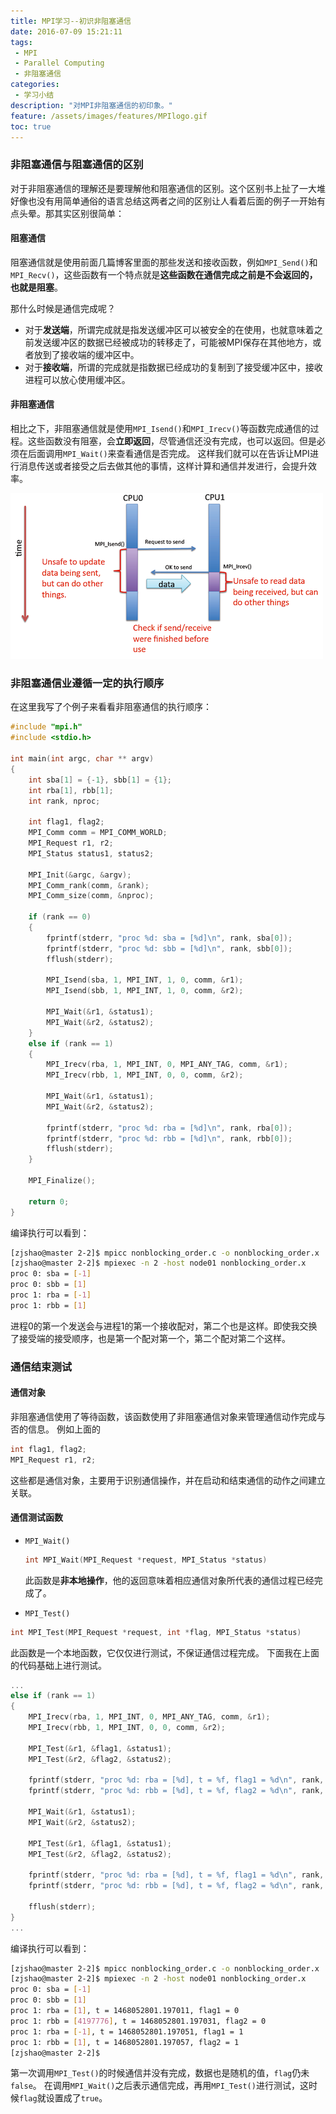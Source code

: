 ```yaml
---
title: MPI学习--初识非阻塞通信
date: 2016-07-09 15:21:11
tags:
 - MPI
 - Parallel Computing
 - 非阻塞通信
categories:
 - 学习小结
description: "对MPI非阻塞通信的初印象。"
feature: /assets/images/features/MPIlogo.gif
toc: true
---
```

### 非阻塞通信与阻塞通信的区别
对于非阻塞通信的理解还是要理解他和阻塞通信的区别。这个区别书上扯了一大堆好像也没有用简单通俗的语言总结这两者之间的区别让人看着后面的例子一开始有点头晕。那其实区别很简单：

#### 阻塞通信
阻塞通信就是使用前面几篇博客里面的那些发送和接收函数，例如`MPI_Send()`和`MPI_Recv()`，这些函数有一个特点就是**这些函数在通信完成之前是不会返回的，也就是阻塞**。

那什么时候是通信完成呢？
- 对于**发送端**，所谓完成就是指发送缓冲区可以被安全的在使用，也就意味着之前发送缓冲区的数据已经被成功的转移走了，可能被MPI保存在其他地方，或者放到了接收端的缓冲区中。
- 对于**接收端**，所谓的完成就是指数据已经成功的复制到了接受缓冲区中，接收进程可以放心使用缓冲区。

<!-- more -->

#### 非阻塞通信
相比之下，非阻塞通信就是使用`MPI_Isend()`和`MPI_Irecv()`等函数完成通信的过程。这些函数没有阻塞，会**立即返回**，尽管通信还没有完成，也可以返回。但是必须在后面调用`MPI_Wait()`来查看通信是否完成。
这样我们就可以在告诉让MPI进行消息传送或者接受之后去做其他的事情，这样计算和通信并发进行，会提升效率。

![](/assets/images/blog_img/2016-07-09-MPI学习-初识非阻塞通信/MPI_Non_Blocking_Communication.png)

### 非阻塞通信业遵循一定的执行顺序
在这里我写了个例子来看看非阻塞通信的执行顺序：
``` C
#include "mpi.h"
#include <stdio.h>

int main(int argc, char ** argv)
{
    int sba[1] = {-1}, sbb[1] = {1};
    int rba[1], rbb[1];
    int rank, nproc;

    int flag1, flag2;
    MPI_Comm comm = MPI_COMM_WORLD;
    MPI_Request r1, r2;
    MPI_Status status1, status2;

    MPI_Init(&argc, &argv);
    MPI_Comm_rank(comm, &rank);
    MPI_Comm_size(comm, &nproc);

    if (rank == 0)
    {
        fprintf(stderr, "proc %d: sba = [%d]\n", rank, sba[0]);
        fprintf(stderr, "proc %d: sbb = [%d]\n", rank, sbb[0]);
        fflush(stderr);

        MPI_Isend(sba, 1, MPI_INT, 1, 0, comm, &r1);
        MPI_Isend(sbb, 1, MPI_INT, 1, 0, comm, &r2);

        MPI_Wait(&r1, &status1);
        MPI_Wait(&r2, &status2);
    }
    else if (rank == 1)
    {
        MPI_Irecv(rba, 1, MPI_INT, 0, MPI_ANY_TAG, comm, &r1);
        MPI_Irecv(rbb, 1, MPI_INT, 0, 0, comm, &r2);

        MPI_Wait(&r1, &status1);
        MPI_Wait(&r2, &status2);

        fprintf(stderr, "proc %d: rba = [%d]\n", rank, rba[0]);
        fprintf(stderr, "proc %d: rbb = [%d]\n", rank, rbb[0]);
        fflush(stderr);
    }

    MPI_Finalize();

    return 0;
}
```
编译执行可以看到：
``` bash
[zjshao@master 2-2]$ mpicc nonblocking_order.c -o nonblocking_order.x
[zjshao@master 2-2]$ mpiexec -n 2 -host node01 nonblocking_order.x
proc 0: sba = [-1]
proc 0: sbb = [1]
proc 1: rba = [-1]
proc 1: rbb = [1]
```
进程0的第一个发送会与进程1的第一个接收配对，第二个也是这样。即使我交换了接受端的接受顺序，也是第一个配对第一个，第二个配对第二个这样。

### 通信结束测试

#### 通信对象
非阻塞通信使用了等待函数，该函数使用了非阻塞通信对象来管理通信动作完成与否的信息。
例如上面的
``` C
int flag1, flag2;
MPI_Request r1, r2;
```
这些都是通信对象，主要用于识别通信操作，并在启动和结束通信的动作之间建立关联。

#### 通信测试函数

- `MPI_Wait()`
    ``` C
    int MPI_Wait(MPI_Request *request, MPI_Status *status)
    ```
    此函数是**非本地操作**，他的返回意味着相应通信对象所代表的通信过程已经完成了。

- `MPI_Test()`
``` C
int MPI_Test(MPI_Request *request, int *flag, MPI_Status *status)
```
此函数是一个本地函数，它仅仅进行测试，不保证通信过程完成。
下面我在上面的代码基础上进行测试。
``` C
...
else if (rank == 1)
{
    MPI_Irecv(rba, 1, MPI_INT, 0, MPI_ANY_TAG, comm, &r1);
    MPI_Irecv(rbb, 1, MPI_INT, 0, 0, comm, &r2);

    MPI_Test(&r1, &flag1, &status1);
    MPI_Test(&r2, &flag2, &status2);

    fprintf(stderr, "proc %d: rba = [%d], t = %f, flag1 = %d\n", rank, rba[0], MPI_Wtime(), flag1);
    fprintf(stderr, "proc %d: rbb = [%d], t = %f, flag2 = %d\n", rank, rbb[0], MPI_Wtime(), flag2);

    MPI_Wait(&r1, &status1);
    MPI_Wait(&r2, &status2);

    MPI_Test(&r1, &flag1, &status1);
    MPI_Test(&r2, &flag2, &status2);

    fprintf(stderr, "proc %d: rba = [%d], t = %f, flag1 = %d\n", rank, rba[0], MPI_Wtime(), flag1);
    fprintf(stderr, "proc %d: rbb = [%d], t = %f, flag2 = %d\n", rank, rbb[0], MPI_Wtime(), flag2);

    fflush(stderr);
}
...
```
编译执行可以看到：
``` bash
[zjshao@master 2-2]$ mpicc nonblocking_order.c -o nonblocking_order.x
[zjshao@master 2-2]$ mpiexec -n 2 -host node01 nonblocking_order.x
proc 0: sba = [-1]
proc 0: sbb = [1]
proc 1: rba = [1], t = 1468052801.197011, flag1 = 0
proc 1: rbb = [4197776], t = 1468052801.197031, flag2 = 0
proc 1: rba = [-1], t = 1468052801.197051, flag1 = 1
proc 1: rbb = [1], t = 1468052801.197057, flag2 = 1
[zjshao@master 2-2]$
```
第一次调用`MPI_Test()`的时候通信并没有完成，数据也是随机的值，`flag`仍未`false`。
在调用`MPI_Wait()`之后表示通信完成，再用`MPI_Test()`进行测试，这时候`flag`就设置成了`true`。

